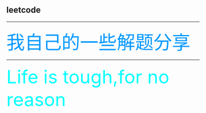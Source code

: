 

## leetcode
****
<font color=#0099ff size=22> 我自己的一些解题分享</font>
****
<font color=#00ffff size=12> Life is tough,for no reason</font>

